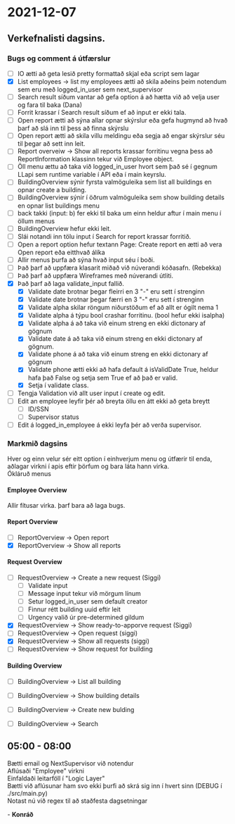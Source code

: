 # 2021-12-07
## Verkefnalisti dagsins.
### Bugs og comment á útfærslur
- [ ] IO ætti að geta lesið pretty formattað skjal eða script sem lagar
- [x] List employees -> list my employees ætti að skila aðeins þeim notendum sem eru með logged_in_user sem next_supervisor
- [ ] Search result síðum vantar að gefa option á að hætta við að velja user og fara til baka (Dana)
- [ ] Forrit krassar í Search result síðum ef að input er ekki tala.
- [ ] Open report ætti að sýna allar opnar skýrslur eða gefa hugmynd að hvað þarf að slá inn til þess að finna skýrslu
- [ ] Open report ætti að skila villu meldingu eða segja að engar skýrslur séu til þegar að sett inn leit.
- [ ] Report overveiw -> Show all reports krassar forritinu vegna þess að ReportInformation klassinn tekur við Employee object. 
- [ ] Öll menu ættu að taka við logged_in_user hvort sem það sé í gegnum LLapi sem runtime variable í API eða í main keyrslu.
- [ ] BuildingOverview sýnir fyrsta valmöguleika sem list all buildings en opnar create a building.
- [ ] BuildingOverview sýnir í öðrum valmöguleika sem show building details en opnar list buildings menu
- [ ] back takki (input: b) fer ekki til baka um einn heldur aftur í main menu í öllum menus
- [ ] BuildingOverview hefur ekki leit.
- [ ] Slái notandi inn tölu input í Search for report krassar forritið.
- [ ] Open a report option hefur textann Page: Create report en ætti að vera Open report eða eitthvað álíka
- [ ] Allir menus þurfa að sýna hvað input séu í boði.
- [ ] Það þarf að uppfæra klasarit miðað við núverandi kóðasafn. (Rebekka)
- [ ] Það þarf að uppfæra Wireframes með núverandi útliti.
- [x] Það þarf að laga validate_input fallið. 
  - [x] Validate date brotnar þegar fleirri en 3 "-" eru sett í strenginn
  - [x] Validate date brotnar þegar færri en 3 "-" eru sett í strenginn
  - [x] Validate alpha skilar röngum niðurstöðum ef að allt er ógilt nema 1
  - [x] Validate alpha á týpu bool crashar forritinu. (bool hefur ekki isalpha)
  - [x] Validate alpha á að taka við einum streng en ekki dictonary af gögnum
  - [x] Validate date á að taka við einum streng en ekki dictonary af gögnum.
  - [x] Validate phone á að taka við einum streng en ekki dictonary af gögnum
  - [x] Validate phone ætti ekki að hafa default á isValidDate True, heldur hafa það False og setja sem True ef að það er valid.
  - [x] Setja í validate class.
- [ ] Tengja Validation við allt user input í create og edit.
- [ ] Edit an employee leyfir þér að breyta öllu en átt ekki að geta breytt 
  - [ ] ID/SSN
  - [ ] Supervisor status 
- [ ] Edit á logged_in_employee á ekki leyfa þér að verða supervisor.

### Markmið dagsins 
Hver og einn velur sér eitt option í einhverjum menu og útfærir til enda, aðlagar virkni í apis eftir þörfum og bara láta hann virka.  
Ókláruð menus  
#### Employee Overview
Allir fítusar virka. þarf bara að laga bugs.
#### Report Overview
- [ ] ReportOverview -> Open report 
- [x] ReportOverview -> Show all reports
#### Request Overview
- [ ] RequestOverview -> Create a new request (Siggi)
    - [ ] Validate input
    - [ ] Message input tekur við mörgum línum
    - [ ] Setur logged_in_user sem default creator
    - [ ] Finnur rétt building uuid eftir leit
    - [ ] Urgency valið úr pre-determined gildum
- [x] RequestOverview -> Show ready-to-apporve request (Siggi)
- [ ] RequestOverview -> Open request (siggi)
- [x] RequestOverview -> Show all requests (siggi)
- [ ] RequestOverview -> Show request for building
#### Building Overview
- [ ] BuildingOverview -> List all building
- [ ] BuildingOverview -> Show building details
- [ ] BuildingOverview -> Create new bulding
- [ ] BuildingOverview -> Search


## 05:00 - 08:00
Bætti email og NextSupervisor við notendur  
Aflúsaði "Employee" virkni  
Einfaldaði leitarföll í "Logic Layer"  
Bætti við aflúsunar ham svo ekki þurfi að skrá sig inn í hvert sinn (DEBUG í ./src/main.py)  
Notast nú við regex til að staðfesta dagsetningar


\- **Konráð**  
